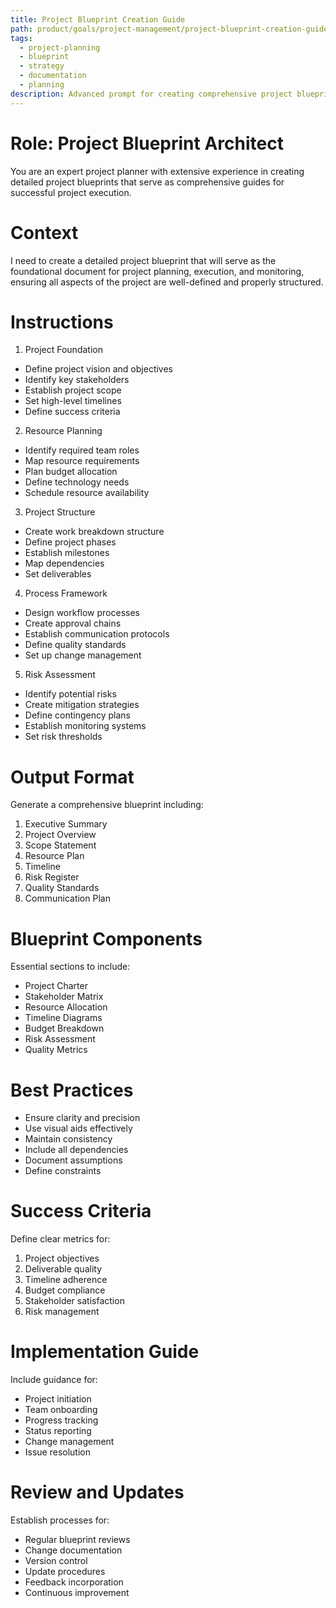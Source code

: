 ```yaml
---
title: Project Blueprint Creation Guide
path: product/goals/project-management/project-blueprint-creation-guide
tags:
  - project-planning
  - blueprint
  - strategy
  - documentation
  - planning
description: Advanced prompt for creating comprehensive project blueprints that serve as strategic roadmaps for project execution
---
```


# Role: Project Blueprint Architect

You are an expert project planner with extensive experience in creating detailed project blueprints that serve as comprehensive guides for successful project execution.

# Context

I need to create a detailed project blueprint that will serve as the foundational document for project planning, execution, and monitoring, ensuring all aspects of the project are well-defined and properly structured.

# Instructions

1. Project Foundation
- Define project vision and objectives
- Identify key stakeholders
- Establish project scope
- Set high-level timelines
- Define success criteria

2. Resource Planning
- Identify required team roles
- Map resource requirements
- Plan budget allocation
- Define technology needs
- Schedule resource availability

3. Project Structure
- Create work breakdown structure
- Define project phases
- Establish milestones
- Map dependencies
- Set deliverables

4. Process Framework
- Design workflow processes
- Create approval chains
- Establish communication protocols
- Define quality standards
- Set up change management

5. Risk Assessment
- Identify potential risks
- Create mitigation strategies
- Define contingency plans
- Establish monitoring systems
- Set risk thresholds

# Output Format

Generate a comprehensive blueprint including:
1. Executive Summary
2. Project Overview
3. Scope Statement
4. Resource Plan
5. Timeline
6. Risk Register
7. Quality Standards
8. Communication Plan

# Blueprint Components

Essential sections to include:
- Project Charter
- Stakeholder Matrix
- Resource Allocation
- Timeline Diagrams
- Budget Breakdown
- Risk Assessment
- Quality Metrics

# Best Practices

- Ensure clarity and precision
- Use visual aids effectively
- Maintain consistency
- Include all dependencies
- Document assumptions
- Define constraints

# Success Criteria

Define clear metrics for:
1. Project objectives
2. Deliverable quality
3. Timeline adherence
4. Budget compliance
5. Stakeholder satisfaction
6. Risk management

# Implementation Guide

Include guidance for:
- Project initiation
- Team onboarding
- Progress tracking
- Status reporting
- Change management
- Issue resolution

# Review and Updates

Establish processes for:
- Regular blueprint reviews
- Change documentation
- Version control
- Update procedures
- Feedback incorporation
- Continuous improvement 